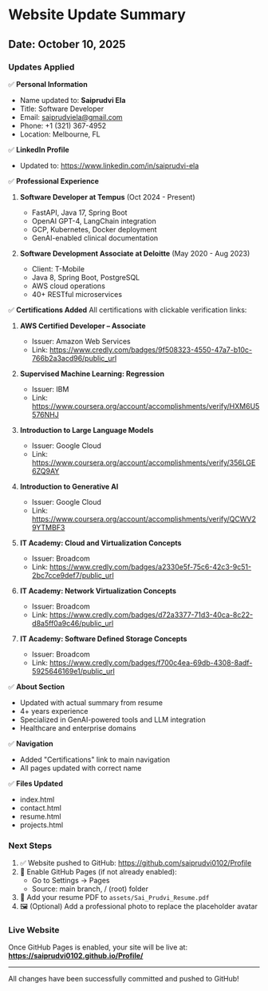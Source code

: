 # Website Update Summary

## Date: October 10, 2025

### Updates Applied

✅ **Personal Information**
- Name updated to: **Saiprudvi Ela**
- Title: Software Developer
- Email: saiprudviela@gmail.com
- Phone: +1 (321) 367-4952
- Location: Melbourne, FL

✅ **LinkedIn Profile**
- Updated to: https://www.linkedin.com/in/saiprudvi-ela

✅ **Professional Experience**
1. **Software Developer at Tempus** (Oct 2024 - Present)
   - FastAPI, Java 17, Spring Boot
   - OpenAI GPT-4, LangChain integration
   - GCP, Kubernetes, Docker deployment
   - GenAI-enabled clinical documentation

2. **Software Development Associate at Deloitte** (May 2020 - Aug 2023)
   - Client: T-Mobile
   - Java 8, Spring Boot, PostgreSQL
   - AWS cloud operations
   - 40+ RESTful microservices

✅ **Certifications Added**
All certifications with clickable verification links:

1. **AWS Certified Developer – Associate**
   - Issuer: Amazon Web Services
   - Link: https://www.credly.com/badges/9f508323-4550-47a7-b10c-766b2a3acd96/public_url

2. **Supervised Machine Learning: Regression**
   - Issuer: IBM
   - Link: https://www.coursera.org/account/accomplishments/verify/HXM6U5576NHJ

3. **Introduction to Large Language Models**
   - Issuer: Google Cloud
   - Link: https://www.coursera.org/account/accomplishments/verify/356LGE6ZQ9AY

4. **Introduction to Generative AI**
   - Issuer: Google Cloud
   - Link: https://www.coursera.org/account/accomplishments/verify/QCWV29YTMBF3

5. **IT Academy: Cloud and Virtualization Concepts**
   - Issuer: Broadcom
   - Link: https://www.credly.com/badges/a2330e5f-75c6-42c3-9c51-2bc7cce9def7/public_url

6. **IT Academy: Network Virtualization Concepts**
   - Issuer: Broadcom
   - Link: https://www.credly.com/badges/d72a3377-71d3-40ca-8c22-d8a5ff0a9c46/public_url

7. **IT Academy: Software Defined Storage Concepts**
   - Issuer: Broadcom
   - Link: https://www.credly.com/badges/f700c4ea-69db-4308-8adf-5925646169e1/public_url

✅ **About Section**
- Updated with actual summary from resume
- 4+ years experience
- Specialized in GenAI-powered tools and LLM integration
- Healthcare and enterprise domains

✅ **Navigation**
- Added "Certifications" link to main navigation
- All pages updated with correct name

✅ **Files Updated**
- index.html
- contact.html
- resume.html
- projects.html

### Next Steps

1. ✅ Website pushed to GitHub: https://github.com/saiprudvi0102/Profile
2. 🔄 Enable GitHub Pages (if not already enabled):
   - Go to Settings → Pages
   - Source: main branch, / (root) folder
3. 📄 Add your resume PDF to `assets/Sai_Prudvi_Resume.pdf`
4. 🖼️ (Optional) Add a professional photo to replace the placeholder avatar

### Live Website
Once GitHub Pages is enabled, your site will be live at:
**https://saiprudvi0102.github.io/Profile/**

---

All changes have been successfully committed and pushed to GitHub!
